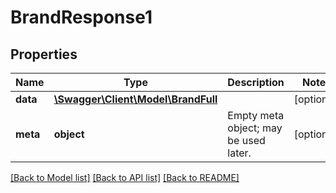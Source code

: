 # BrandResponse1

## Properties
Name | Type | Description | Notes
------------ | ------------- | ------------- | -------------
**data** | [**\Swagger\Client\Model\BrandFull**](BrandFull.md) |  | [optional] 
**meta** | **object** | Empty meta object; may be used later. | [optional] 

[[Back to Model list]](../README.md#documentation-for-models) [[Back to API list]](../README.md#documentation-for-api-endpoints) [[Back to README]](../README.md)


